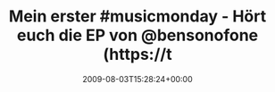 ---
retweeted: false
source: <a href="http://twitter.com" rel="nofollow">Twitter Web Client</a>
entities:
  hashtags:
  - text: musicmonday
    indices:
    - '12'
    - '24'
  symbols: []
  user_mentions: []
  urls: []
display_text_range:
- '0'
- '88'
favorite_count: '0'
id_str: '3105778634'
truncated: false
retweet_count: '0'
id: '3105778634'
created_at: Mon Aug 03 15:28:24 +0000 2009
favorited: false
full_text: 'Mein erster #musicmonday - Hört euch die EP von [@bensonofone](https://twitter.com/bensonofone)
  mal an: http://bit.ly/1Mws8'
lang: de
tags:
- musicmonday
- pesos/twitter
date: '2009-08-03T15:28:24+00:00'
src: https://twitter.com/bascht/status/3105778634
original_url: https://twitter.com/bascht/status/3105778634
type: twitter_tweet
text: 'Mein erster #musicmonday - Hört euch die EP von [@bensonofone](https://twitter.com/bensonofone)
  mal an: http://bit.ly/1Mws8'
title: 'Mein erster #musicmonday - Hört euch die EP von @bensonofone (https://t'

---